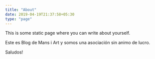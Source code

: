 ```yaml
---
title: "About"
date: 2019-04-19T21:37:58+05:30
type: "page"
---
```


This is some static page where you can write about yourself.

Este es Blog de Mans i Art y somos una asociación sin animo de lucro.

Saludos!
